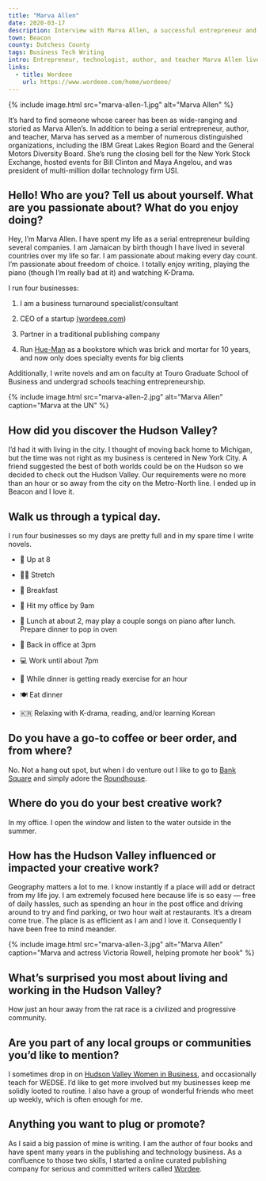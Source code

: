 ```yaml
---
title: "Marva Allen"
date: 2020-03-17
description: Interview with Marva Allen, a successful entrepreneur and author based in the Hudson Valley.
town: Beacon
county: Dutchess County
tags: Business Tech Writing
intro: Entrepreneur, technologist, author, and teacher Marva Allen lives in Beacon and runs four businesses.
links:
  - title: Wordeee
    url: https://www.wordeee.com/home/wordeee/
---
```


{% include image.html src="marva-allen-1.jpg" alt="Marva Allen" %}

It’s hard to find someone whose career has been as wide-ranging and storied as Marva Allen’s. In addition to being a serial entrepreneur, author, and teacher, Marva has served as a member of numerous distinguished organizations, including the IBM Great Lakes Region Board and the General Motors Diversity Board. She’s rung the closing bell for the New York Stock Exchange, hosted events for Bill Clinton and Maya Angelou, and was president of multi-million dollar technology firm USI.

## Hello! Who are you? Tell us about yourself. What are you passionate about? What do you enjoy doing?

Hey, I’m Marva Allen. I have spent my life as a serial entrepreneur building several companies. I am Jamaican by birth though I have lived in several countries over my life so far. I am passionate about making every day count. I’m passionate about freedom of choice. I totally enjoy writing, playing the piano (though I’m really bad at it) and watching K-Drama.

I run four businesses:

1. I am a business turnaround specialist/consultant

2. CEO of a startup [(wordeee.com](http://wordeee.com/))

3. Partner in a traditional publishing company

4. Run [Hue-Man](https://www.theroot.com/harlems-hue-man-bookstore-not-saying-goodbye-1790892529) as a bookstore which was brick and mortar for 10 years, and now only does specialty events for big clients

Additionally, I write novels and am on faculty at Touro Graduate School of Business and undergrad schools teaching entrepreneurship.

{% include image.html src="marva-allen-2.jpg" alt="Marva Allen" caption="Marva at the UN" %}

## How did you discover the Hudson Valley?

I’d had it with living in the city. I thought of moving back home to Michigan, but the time was not right as my business is centered in New York City. A friend suggested the best of both worlds could be on the Hudson so we decided to check out the Hudson Valley. Our requirements were no more than an hour or so away from the city on the Metro-North line. I ended up in Beacon and I love it.

## Walk us through a typical day.

I run four businesses so my days are pretty full and in my spare time I write novels.

- 🌄 Up at 8

- 🙆‍♀️ Stretch

- 🍳 Breakfast

- 💼 Hit my office by 9am

- 🎹 Lunch at about 2, may play a couple songs on piano after lunch. Prepare dinner to pop in oven

- 💼 Back in office at 3pm

- 💻 Work until about 7pm

- 👟 While dinner is getting ready exercise for an hour

- 🍽 Eat dinner

- 🇰🇷 Relaxing with K-drama, reading, and/or learning Korean

## Do you have a go-to coffee or beer order, and from where?

No. Not a hang out spot, but when I do venture out I like to go to [Bank Square](http://banksquarecoffeehouse.com/) and simply adore the [Roundhouse](https://roundhousebeacon.com/).

## Where do you do your best creative work?

In my office. I open the window and listen to the water outside in the summer.

## How has the Hudson Valley influenced or impacted your creative work?

Geography matters a lot to me. I know instantly if a place will add or detract from my life joy. I am extremely focused here because life is so easy — free of daily hassles, such as spending an hour in the post office and driving around to try and find parking, or two hour wait at restaurants. It’s a dream come true. The place is as efficient as I am and I love it. Consequently I have been free to mind meander.

{% include image.html src="marva-allen-3.jpg" alt="Marva Allen" caption="Marva and actress Victoria Rowell, helping promote her book" %}

## What’s surprised you most about living and working in the Hudson Valley?

How just an hour away from the rat race is a civilized and progressive community.

## Are you part of any local groups or communities you’d like to mention?

I sometimes drop in on [Hudson Valley Women in Business](https://hudsonvalleywomeninbusiness.com/), and occasionally teach for WEDSE. I’d like to get more involved but my businesses keep me solidly looted to routine. I also have a group of wonderful friends who meet up weekly, which is often enough for me.

## Anything you want to plug or promote?

As I said a big passion of mine is writing. I am the author of four books and have spent many years in the publishing and technology business. As a confluence to those two skills, I started a online curated publishing company for serious and committed writers called [Wordee](https://www.wordeee.com/home/wordeee/).
